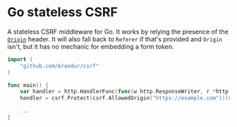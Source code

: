 # Go stateless CSRF

A stateless CSRF middleware for Go. It works by relying the
presence of the [`Origin`][origin] header. It will also
fall back to `Referer` if that's provided and `Origin`
isn't, but it has no mechanic for embedding a form token.

``` go
import (
    "github.com/brandur/csrf"
)

func main() {
    var handler = http.HandlerFunc(func(w http.ResponseWriter, r *http.Request) {})
    handler = csrf.Protect(csrf.AllowedOrigin("https://example.com"))(s)

    ...
}
```

[origin]: https://developer.mozilla.org/en-US/docs/Web/HTTP/Headers/Origin
